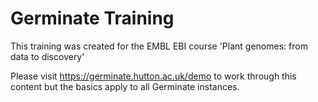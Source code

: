 # Germinate Training

This training was created for the EMBL EBI course 'Plant genomes: from data to discovery'

Please visit https://germinate.hutton.ac.uk/demo to work through this content but the basics apply to all Germinate instances. 